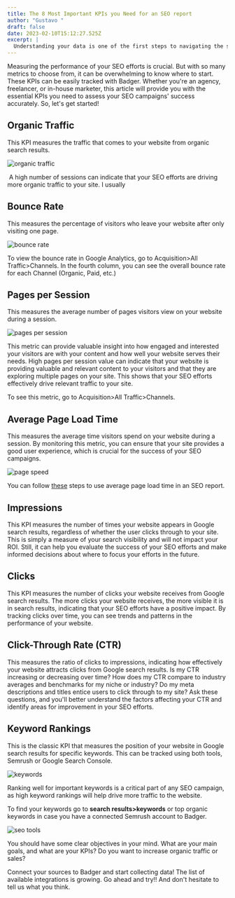 ```yaml
---
title: The 8 Most Important KPIs you Need for an SEO report
author: "Gustavo "
draft: false
date: 2023-02-10T15:12:27.525Z
excerpt: |
  Understanding your data is one of the first steps to navigating the sea of data. Today, we'll dive into the most important KPIs you need to include in your SEO report. 
---
```



Measuring the performance of your SEO efforts is crucial. But with so many metrics to choose from, it can be overwhelming to know where to start. These KPIs can be easily tracked with Badger. Whether you're an agency, freelancer, or in-house marketer, this article will provide you with the essential KPIs you need to assess your SEO campaigns' success accurately. So, let's get started!

## Organic Traffic 

This KPI measures the traffic that comes to your website from organic search results. 

![organic traffic](/img/blog/organic-traffic.webp "Organic Traffic SEO KPI")

 A high number of sessions can indicate that your SEO efforts are driving more organic traffic to your site. I usually 

## **Bounce Rate**

This measures the percentage of visitors who leave your website after only visiting one page.

![bounce rate](/img/blog/google-analytics-organic-traffic-1.webp "Bounce Rate SEO KPI")



To view the bounce rate in Google Analytics, go to Acquisition>All Traffic>Channels. In the fourth column, you can see the overall bounce rate for each Channel (Organic, Paid, etc.)

## Pages per Session

This measures the average number of pages visitors view on your website during a session.

![pages per session](/img/blog/google-analytics-pages-per-session-1.webp "Pages Per Session SEO KPI")

This metric can provide valuable insight into how engaged and interested your visitors are with your content and how well your website serves their needs. High pages per session value can indicate that your website is providing valuable and relevant content to your visitors and that they are exploring multiple pages on your site. This shows that your SEO efforts effectively drive relevant traffic to your site. 

To see this metric, go to Acquisition>All Traffic>Channels. 

## Average Page Load Time

This measures the average time visitors spend on your website during a session. By monitoring this metric, you can ensure that your site provides a good user experience, which is crucial for the success of your SEO campaigns.

![page speed](/img/blog/google-analytics-average-page-load-time-1.webp "Page Speed seo KPI")

You can follow [these](https://www.stackpath.com/edge-academy/what-is-page-load-time/) steps to use average page load time in an SEO report.

## Impressions

This KPI measures the number of times your website appears in Google search results, regardless of whether the user clicks through to your site. This is simply a measure of your search visibility and will not impact your ROI. Still, it can help you evaluate the success of your SEO efforts and make informed decisions about where to focus your efforts in the future.

## Clicks

This KPI measures the number of clicks your website receives from Google search results. The more clicks your website receives, the more visible it is in search results, indicating that your SEO efforts have a positive impact. By tracking clicks over time, you can see trends and patterns in the performance of your website.

## Click-Through Rate (CTR)

This measures the ratio of clicks to impressions, indicating how effectively your website attracts clicks from Google search results. Is my CTR increasing or decreasing over time? How does my CTR compare to industry averages and benchmarks for my niche or industry? Do my meta descriptions and titles entice users to click through to my site? Ask these questions, and you'll better understand the factors affecting your CTR and identify areas for improvement in your SEO efforts.

## Keyword Rankings

This is the classic KPI that measures the position of your website in Google search results for specific keywords. This can be tracked using both tools, Semrush or Google Search Console. 

![keywords](/img/blog/kyword.png "Keywords SEO KPI")

Ranking well for important keywords is a critical part of any SEO campaign, as high keyword rankings will help drive more traffic to the website. 

To find your keywords go to **search results>keywords** or top organic keywords in case you have a connected Semrush account to Badger. 

![seo tools](https://lh4.googleusercontent.com/IbQL4_FAe9WWZayGTSrVMupulLAshFwQDU5uYSynqKhpmhqaDj96ii7Nx2ObDZ4bngusrfd-dE7y64baRHBHk985VWeDo6TO5X6hmq1m663hggIdMSP9PrSabVxKH7Marp6naHYq-XReNuxKVYh8kBk)

You should have some clear objectives in your mind. What are your main goals, and what are your KPIs? Do you want to increase organic traffic or sales?

Connect your sources to Badger and start collecting data! The list of available integrations is growing. Go ahead and try!! And don't hesitate to tell us what you think.